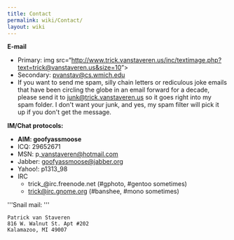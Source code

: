 ```yaml
---
title: Contact
permalink: wiki/Contact/
layout: wiki
---
```


**E-mail**

-   Primary: img
    src=“<http://www.trick.vanstaveren.us/inc/textimage.php?text=trick@vanstaveren.us&size=10>”&gt;
-   Secondary: pvanstav@cs.wmich.edu
-   If you want to send me spam, silly chain letters or rediculous joke
    emails that have been circling the globe in an email forward for a
    decade, please send it to junk@trick.vanstaveren.us so it goes right
    into my spam folder. I don't want your junk, and yes, my spam filter
    will pick it up if you don't get the message.

**IM/Chat protocols:**

-   **AIM: goofyassmoose**
-   ICQ: 29652671
-   MSN: p\_vanstaveren@hotmail.com
-   Jabber: goofyassmoose@jabber.org
-   Yahoo!: p1313\_98
-   IRC
    -   trick\_@irc.freenode.net (\#gphoto, \#gentoo sometimes)
    -   trick@irc.gnome.org (\#banshee, \#mono sometimes)

'''Snail mail: '''

`Patrick van Staveren`  
`816 W. Walnut St. Apt #202`  
`Kalamazoo, MI 49007`
